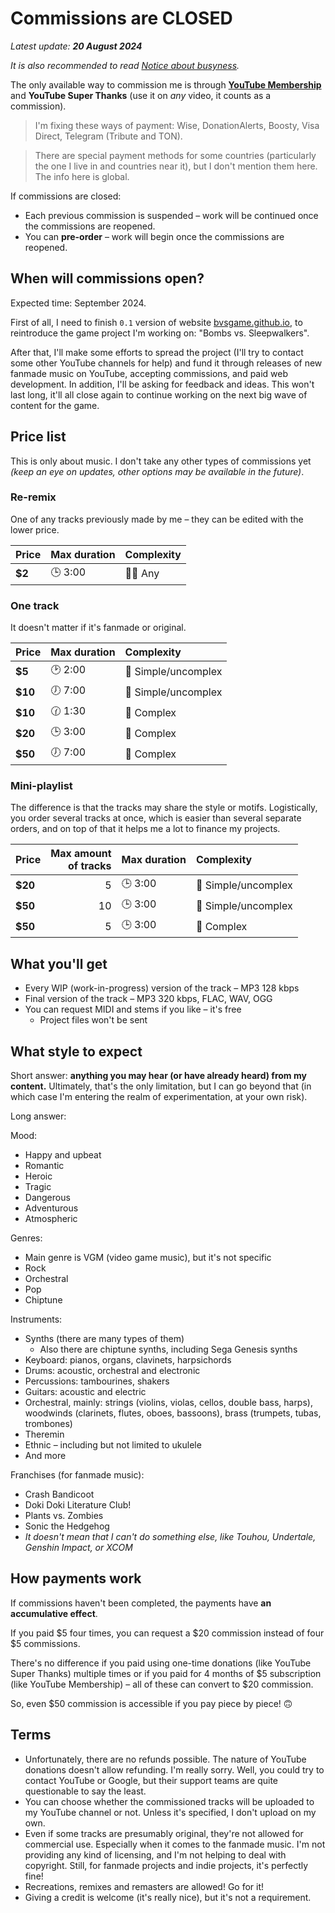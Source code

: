 # Commissions are CLOSED

*Latest update: **20 August 2024***

*It is also recommended to read [Notice about busyness](./busy).*

The only available way to commission me is through [**YouTube Membership**](https://www.youtube.com/@liledix4/membership) and **YouTube Super Thanks** (use it on *any* video, it counts as a commission).

> I'm fixing these ways of payment: Wise, DonationAlerts, Boosty, Visa Direct, Telegram (Tribute and TON).

> There are special payment methods for some countries (particularly the one I live in and countries near it), but I don't mention them here. The info here is global.

If commissions are closed:
- Each previous commission is suspended – work will be continued once the commissions are reopened.
- You can **pre-order** – work will begin once the commissions are reopened.

## When will commissions open?

Expected time: September 2024.

First of all, I need to finish `0.1` version of website [bvsgame.github.io](https://bvsgame.github.io), to reintroduce the game project I'm working on: "Bombs vs. Sleepwalkers".

After that, I'll make some efforts to spread the project (I'll try to contact some other YouTube channels for help) and fund it through releases of new fanmade music on YouTube, accepting commissions, and paid web development. In addition, I'll be asking for feedback and ideas. This won't last long, it'll all close again to continue working on the next big wave of content for the game.

## Price list

This is only about music. I don't take any other types of commissions yet *(keep an eye on updates, other options may be available in the future)*.

### Re-remix

One of any tracks previously made by me – they can be edited with the lower price.

| Price   | Max duration | Complexity |
| :------ | :----------- | :--------- |
| **$2**  | 🕒 3:00      | 🔷💠 Any   |

### One track

It doesn't matter if it's fanmade or original.

| Price   | Max duration | Complexity          |
| :------ | :----------- | :------------------ |
| **$5**  | 🕑 2:00      | 🔷 Simple/uncomplex |
| **$10** | 🕖 7:00      | 🔷 Simple/uncomplex |
| **$10** | 🕜 1:30      | 💠 Complex          |
| **$20** | 🕒 3:00      | 💠 Complex          |
| **$50** | 🕖 7:00      | 💠 Complex          |

### Mini-playlist

The difference is that the tracks may share the style or motifs. Logistically, you order several tracks at once, which is easier than several separate orders, and on top of that it helps me a lot to finance my projects.

| Price   | Max amount<br>of tracks | Max duration | Complexity          |
| :------ | ----------------------: | :----------- | :------------------ |
| **$20** |                       5 | 🕒 3:00      | 🔷 Simple/uncomplex |
| **$50** |                      10 | 🕒 3:00      | 🔷 Simple/uncomplex |
| **$50** |                       5 | 🕒 3:00      | 💠 Complex          |

## What you'll get

- Every WIP (work-in-progress) version of the track – MP3 128 kbps
- Final version of the track – MP3 320 kbps, FLAC, WAV, OGG
- You can request MIDI and stems if you like – it's free
    - Project files won't be sent

## What style to expect

Short answer: **anything you may hear (or have already heard) from my content.** Ultimately, that's the only limitation, but I can go beyond that (in which case I'm entering the realm of experimentation, at your own risk).

Long answer:

Mood:

- Happy and upbeat
- Romantic
- Heroic
- Tragic
- Dangerous
- Adventurous
- Atmospheric

Genres:

- Main genre is VGM (video game music), but it's not specific
- Rock
- Orchestral
- Pop
- Chiptune

Instruments:

- Synths (there are many types of them)
    - Also there are chiptune synths, including Sega Genesis synths
- Keyboard: pianos, organs, clavinets, harpsichords
- Drums: acoustic, orchestral and electronic
- Percussions: tambourines, shakers
- Guitars: acoustic and electric
- Orchestral, mainly: strings (violins, violas, cellos, double bass, harps), woodwinds (clarinets, flutes, oboes, bassoons), brass (trumpets, tubas, trombones)
- Theremin
- Ethnic – including but not limited to ukulele
- And more

Franchises (for fanmade music):

- Crash Bandicoot
- Doki Doki Literature Club!
- Plants vs. Zombies
- Sonic the Hedgehog
- *It doesn't mean that I can't do something else, like Touhou, Undertale, Genshin Impact, or XCOM*

## How payments work

If commissions haven't been completed, the payments have **an accumulative effect**.

If you paid $5 four times, you can request a $20 commission instead of four $5 commissions.

There's no difference if you paid using one-time donations (like YouTube Super Thanks) multiple times or if you paid for 4 months of $5 subscription (like YouTube Membership) – all of these can convert to $20 commission.

So, even $50 commission is accessible if you pay piece by piece! 🙃

## Terms

- Unfortunately, there are no refunds possible. The nature of YouTube donations doesn't allow refunding. I'm really sorry. Well, you could try to contact YouTube or Google, but their support teams are quite questionable to say the least.
- You can choose whether the commissioned tracks will be uploaded to my YouTube channel or not. Unless it's specified, I don't upload on my own.
- Even if some tracks are presumably original, they're not allowed for commercial use. Especially when it comes to the fanmade music. I'm not providing any kind of licensing, and I'm not helping to deal with copyright. Still, for fanmade projects and indie projects, it's perfectly fine!
- Recreations, remixes and remasters are allowed! Go for it!
- Giving a credit is welcome (it's really nice), but it's not a requirement.